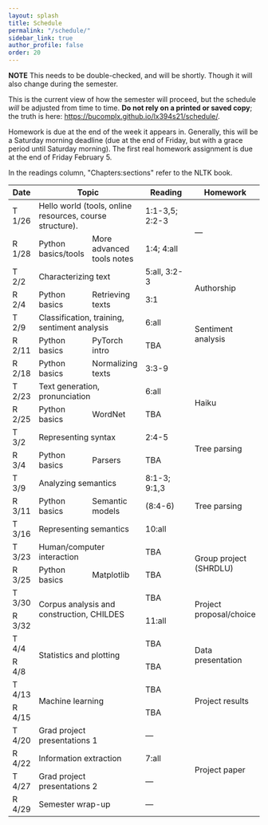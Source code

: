 ```yaml
---
layout: splash
title: Schedule
permalink: "/schedule/"
sidebar_link: true
author_profile: false
order: 20
---
```


**NOTE** This needs to be double-checked, and will be shortly.
Though it will also change during the semester.

This is the current view of how the semester will proceed, but the schedule *will* be adjusted from time to time.
**Do not rely on a printed or saved copy**; the truth is here:
<https://bucomplx.github.io/lx394s21/schedule/>.

Homework is due at the end of the week it appears in.
Generally, this will be a Saturday morning deadline
(due at the end of Friday, but with a grace period until Saturday morning).
The first real homework assignment is due at the end of Friday February 5.

In the readings column, "Chapters:sections" refer to the NLTK book.

<table>
    <colgroup>
        <col width="10%" />
        <col width="20%" />
        <col width="20%" />
        <col width="30%" />
        <col width="20%" />
    </colgroup>
    <thead>
        <tr class="header">
            <th>Date</th>
            <th colspan="2">Topic</th>
            <th>Reading</th>
            <th>Homework</th>
        </tr>
    </thead>
    <tbody>
        <tr>
            <td markdown="span" class="tuesday">
                T 1/26
            </td>
            <td colspan="2" rowspan="1" markdown="span">
                Hello world (tools, online resources, course structure).
            </td>
            <td markdown="span">
                1:1-3,5; 2:2-3
            </td>
            <td rowspan="2" markdown="span">
                &mdash;
            </td>
        </tr>
        <tr>
            <td markdown="span" class="thursday">
                R 1/28
            </td>
            <td colspan="1" rowspan="1" markdown="span">
               Python basics/tools
            </td>
            <td colspan="1" rowspan="1" markdown="span">
               More advanced tools notes
            </td>
            <td markdown="span">
                1:4; 4:all
            </td>
        </tr>
        <tr>
            <td markdown="span" class="tuesday">
                T 2/2
            </td>
            <td colspan="2" rowspan="1" markdown="span">
                Characterizing text
            </td>
            <td markdown="span">
                5:all, 3:2-3
            </td>
            <td rowspan="2" markdown="span">
                Authorship
            </td>
        </tr>
        <tr>
            <td markdown="span" class="thursday">
                R 2/4
            </td>
            <td colspan="1" rowspan="1" markdown="span">
               Python basics
            </td>
            <td colspan="1" rowspan="1" markdown="span">
               Retrieving texts
            </td>
            <td markdown="span">
                3:1
            </td>
        </tr>
        <tr>
            <td markdown="span" class="tuesday">
                T 2/9
            </td>
            <td colspan="2" rowspan="1" markdown="span">
               Classification, training, sentiment analysis
            </td>
            <td markdown="span">
                6:all
            </td>
            <td rowspan="2" markdown="span">
                Sentiment analysis
            </td>
        </tr>
        <tr>
            <td markdown="span" class="thursday">
                R 2/11
            </td>
            <td colspan="1" rowspan="1" markdown="span">
               Python basics
            </td>
            <td colspan="1" rowspan="1" markdown="span">
               PyTorch intro
            </td>
            <td markdown="span">
                TBA
            </td>
        </tr>
        <tr>
            <td markdown="span" class="thursday">
                R 2/18
            </td>
            <td colspan="1" rowspan="1" markdown="span">
               Python basics
            </td>
            <td colspan="1" rowspan="1" markdown="span">
               Normalizing texts
            </td>
            <td markdown="span">
                3:3-9
            </td>
        </tr>
        <tr>
            <td markdown="span" class="tuesday">
                T 2/23
            </td>
            <td colspan="2" rowspan="1" markdown="span">
               Text generation, pronunciation
            </td>
            <td markdown="span">
                6:all
            </td>
            <td rowspan="2" markdown="span">
                Haiku
            </td>
        </tr>
        <tr>
            <td markdown="span" class="thursday">
                R 2/25
            </td>
            <td colspan="1" rowspan="1" markdown="span">
               Python basics
            </td>
            <td colspan="1" rowspan="1" markdown="span">
               WordNet
            </td>
            <td markdown="span">
                TBA
            </td>
        </tr>
        <tr>
            <td markdown="span" class="tuesday">
                T 3/2
            </td>
            <td colspan="2" rowspan="1" markdown="span">
               Representing syntax
            </td>
            <td markdown="span">
                2:4-5
            </td>
            <td rowspan="2" markdown="span">
               Tree parsing
            </td>
        </tr>
        <tr>
            <td markdown="span" class="thursday">
                R 3/4
            </td>
            <td colspan="1" rowspan="1" markdown="span">
               Python basics
            </td>
            <td colspan="1" rowspan="1" markdown="span">
               Parsers
            </td>
            <td markdown="span">
                TBA
            </td>
        </tr>
        <tr>
            <td markdown="span" class="tuesday">
                T 3/9
            </td>
            <td colspan="2" rowspan="1" markdown="span">
               Analyzing semantics
            </td>
            <td markdown="span">
                8:1-3; 9:1,3
            </td>
            <td rowspan="3" markdown="span">
                Tree parsing
            </td>
        </tr>
        <tr>
            <td markdown="span" class="thursday">
                R 3/11
            </td>
            <td colspan="1" rowspan="1" markdown="span">
               Python basics
            </td>
            <td colspan="1" rowspan="1" markdown="span">
               Semantic models
            </td>
            <td markdown="span">
                (8:4-6)
            </td>
        </tr>
        <tr>
            <td markdown="span" class="tuesday">
                T 3/16
            </td>
            <td colspan="2" rowspan="1" markdown="span">
               Representing semantics
            </td>
            <td markdown="span">
                10:all
            </td>
        </tr>
        <tr>
            <td markdown="span" class="tuesday">
                T 3/23
            </td>
            <td colspan="2" rowspan="1" markdown="span">
               Human/computer interaction
            </td>
            <td markdown="span">
                TBA
            </td>
            <td rowspan="2" markdown="span">
                Group project (SHRDLU)
            </td>
        </tr>
        <tr>
            <td markdown="span" class="thursday">
                R 3/25
            </td>
            <td colspan="1" rowspan="1" markdown="span">
               Python basics
            </td>
            <td colspan="1" rowspan="1" markdown="span">
               Matplotlib
            </td>
            <td markdown="span">
                TBA
            </td>
        </tr>
        <tr>
            <td markdown="span" class="tuesday">
                T 3/30
            </td>
            <td colspan="2" rowspan="2" markdown="span">
               Corpus analysis and construction, CHILDES
            </td>
            <td markdown="span">
                TBA
            </td>
            <td rowspan="2" markdown="span">
                Project proposal/choice
            </td>
        </tr>
        <tr>
            <td markdown="span" class="thursday">
                R 3/32
            </td>
            <td markdown="span">
                11:all
            </td>
        </tr>
        <tr>
            <td markdown="span" class="tuesday">
                T 4/4
            </td>
            <td colspan="2" rowspan="2" markdown="span">
               Statistics and plotting
            </td>
            <td markdown="span">
                TBA
            </td>
            <td rowspan="2" markdown="span">
                Data presentation
            </td>
        </tr>
        <tr>
            <td markdown="span" class="thursday">
                R 4/8
            </td>
            <td markdown="span">
                TBA
            </td>
        </tr>
        <tr>
            <td markdown="span" class="tuesday">
                T 4/13
            </td>
            <td colspan="2" rowspan="2" markdown="span">
               Machine learning
            </td>
            <td markdown="span">
                TBA
            </td>
            <td rowspan="2" markdown="span">
                Project results
            </td>
        </tr>
        <tr>
            <td markdown="span" class="thursday">
                R 4/15
            </td>
            <td markdown="span">
                TBA
            </td>
        </tr>
        <tr>
            <td markdown="span" class="tuesday">
                T 4/20
            </td>
            <td colspan="2" rowspan="1" markdown="span">
               Grad project presentations 1
            </td>
            <td markdown="span">
                &mdash;
            </td>
            <td rowspan="4" markdown="span">
               Project paper
            </td>
        </tr>
        <tr>
            <td markdown="span" class="thursday">
                R 4/22
            </td>
            <td colspan="2" rowspan="1" markdown="span">
               Information extraction
            </td>
            <td markdown="span">
                7:all
            </td>
        </tr>
        <tr>
            <td markdown="span" class="tuesday">
                T 4/27
            </td>
            <td colspan="2" rowspan="1" markdown="span">
               Grad project presentations 2
            </td>
            <td markdown="span">
                &mdash;
            </td>
        </tr>
        <tr>
            <td markdown="span" class="thursday">
                R 4/29
            </td>
            <td colspan="2" rowspan="1" markdown="span">
               Semester wrap-up
            </td>
            <td markdown="span">
                &mdash;
            </td>
        </tr>
    </tbody>
</table>

